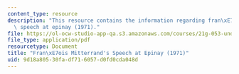 ```yaml
---
content_type: resource
description: "This resource contains the information regarding fran\xE7ois mitterrand's\
  \ speech at epinay (1971)."
file: https://ol-ocw-studio-app-qa.s3.amazonaws.com/courses/21g-053-understanding-contemporary-french-politics-spring-2014/9d18a80530fadf716057d0fd0cda048d_MIT21G_053S14_Francois.pdf
file_type: application/pdf
resourcetype: Document
title: "Fran\xE7ois Mitterrand's Speech at Epinay (1971)"
uid: 9d18a805-30fa-df71-6057-d0fd0cda048d
---
```

